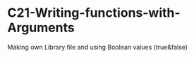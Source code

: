 # C21-Writing-functions-with-Arguments
Making own Library file and using Boolean values (true&amp;false)
